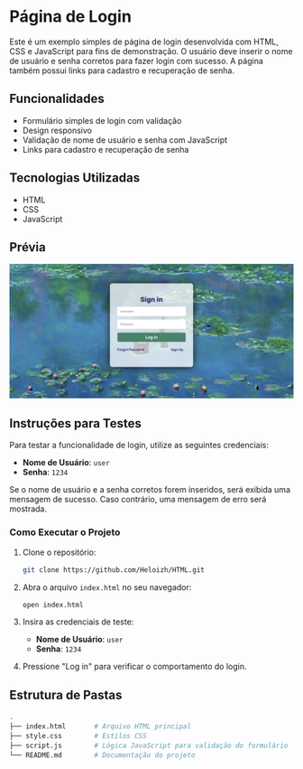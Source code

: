 # Página de Login

Este é um exemplo simples de página de login desenvolvida com HTML, CSS e JavaScript para fins de demonstração. O usuário deve inserir o nome de usuário e senha corretos para fazer login com sucesso. A página também possui links para cadastro e recuperação de senha.

## Funcionalidades

- Formulário simples de login com validação
- Design responsivo
- Validação de nome de usuário e senha com JavaScript
- Links para cadastro e recuperação de senha

## Tecnologias Utilizadas

- HTML
- CSS
- JavaScript

## Prévia

![Prévia da Página de Login](Logins/Login(1)/image.png)

## Instruções para Testes

Para testar a funcionalidade de login, utilize as seguintes credenciais:

- **Nome de Usuário**: `user`
- **Senha**: `1234`

Se o nome de usuário e a senha corretos forem inseridos, será exibida uma mensagem de sucesso. Caso contrário, uma mensagem de erro será mostrada.

### Como Executar o Projeto

1. Clone o repositório:
    ```bash
    git clone https://github.com/Heloizh/HTML.git
    ```

2. Abra o arquivo `index.html` no seu navegador:
    ```bash
    open index.html
    ```

3. Insira as credenciais de teste:
   - **Nome de Usuário**: `user`
   - **Senha**: `1234`

4. Pressione "Log in" para verificar o comportamento do login.

## Estrutura de Pastas

```bash
.
├── index.html       # Arquivo HTML principal
├── style.css        # Estilos CSS
├── script.js        # Lógica JavaScript para validação do formulário
└── README.md        # Documentação do projeto

